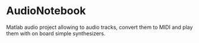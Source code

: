 # AudioNotebook
Matlab audio project allowing to audio tracks, convert them to MIDI and play them with on board simple synthesizers.
